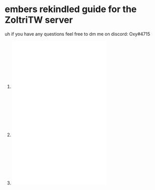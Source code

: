 # embers rekindled guide for the ZoltriTW server<br>
uh if you have any questions feel free to dm me on discord: Oxy#4715<br>

 1. ![getting started](basics.md)<br>
 2. ![alchemy](alchemy.md)<br>
 3. ![ember power gen and storage](emberpowergen.md)
